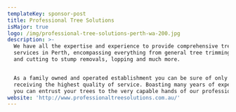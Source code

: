 ```yaml
---
templateKey: sponsor-post
title: Professional Tree Solutions
isMajor: true
logo: /img/professional-tree-solutions-perth-wa-200.jpg
description: >-
  We have all the expertise and experience to provide comprehensive tree
  services in Perth, encompassing everything from general tree trimming, pruning
  and cutting to stump removals, lopping and much more.


  As a family owned and operated establishment you can be sure of only ever
  receiving the highest quality of service. Boasting many years of experience
  you can entrust your trees to the very capable hands of our professionals
website: 'http://www.professionaltreesolutions.com.au/'
---
```


